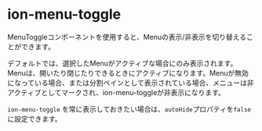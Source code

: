 # ion-menu-toggle

MenuToggleコンポーネントを使用すると、Menuの表示/非表示を切り替えることができます。

デフォルトでは、選択したMenuがアクティブな場合にのみ表示されます。Menuは、開いたり閉じたりできるときにアクティブになります。Menuが無効になっている場合、または分割ペインとして表示されている場合、メニューは非アクティブとしてマークされ、ion-menu-toggleが非表示になります。

`ion-menu-toggle` を常に表示しておきたい場合は、`autoHide`プロパティを`false`に設定できます。
